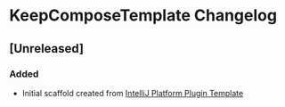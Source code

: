 <!-- Keep a Changelog guide -> https://keepachangelog.com -->

# KeepComposeTemplate Changelog

## [Unreleased]
### Added
- Initial scaffold created from [IntelliJ Platform Plugin Template](https://github.com/JetBrains/intellij-platform-plugin-template)
